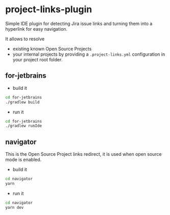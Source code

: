 # project-links-plugin

Simple IDE plugin for detecting Jira issue links and turning them into a hyperlink for easy navigation.

It allows to resolve
- existing known Open Source Projects
- your internal projects by providing a `.project-links.yml` configuration in your project root folder.

## for-jetbrains

- build it

```bash
cd for-jetbrains
./gradlew build
```

- run it

```bash
cd for-jetbrains
./gradlew runIde
```

## navigator

This is the Open Source Project links redirect, it is used when open source mode is enabled.

- build it

```bash
cd navigator
yarn
```

- run it

```bash
cd navigator
yarn dev
```
